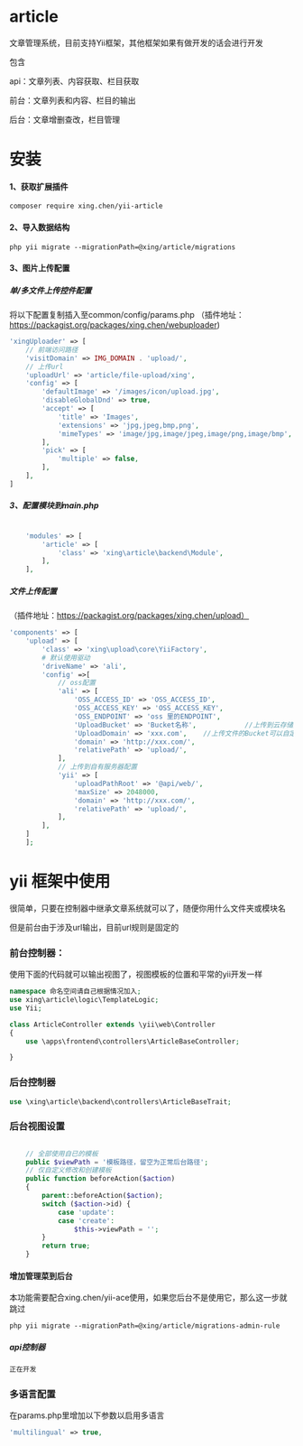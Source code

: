 # article
文章管理系统，目前支持Yii框架，其他框架如果有做开发的话会进行开发

包含

api：文章列表、内容获取、栏目获取

前台：文章列表和内容、栏目的输出

后台：文章增删查改，栏目管理

# 安装
#### 1、获取扩展插件
```
composer require xing.chen/yii-article
```

#### 2、导入数据结构
```
php yii migrate --migrationPath=@xing/article/migrations
```

#### 3、图片上传配置
##### 单/多文件上传控件配置
将以下配置复制插入至common/config/params.php
（插件地址：https://packagist.org/packages/xing.chen/webuploader)
```php
'xingUploader' => [
    // 前端访问路径
    'visitDomain' => IMG_DOMAIN . 'upload/',
    // 上传url
    'uploadUrl' => 'article/file-upload/xing',
    'config' => [
        'defaultImage' => '/images/icon/upload.jpg',
        'disableGlobalDnd' => true,
        'accept' => [
            'title' => 'Images',
            'extensions' => 'jpg,jpeg,bmp,png',
            'mimeTypes' => 'image/jpg,image/jpeg,image/png,image/bmp',
        ],
        'pick' => [
            'multiple' => false,
        ],
    ],
]
```
##### 3、配置模块到main.php
```php

    'modules' => [
        'article' => [
            'class' => 'xing\article\backend\Module',
        ],
    ],
```
##### 文件上传配置
（插件地址：https://packagist.org/packages/xing.chen/upload）
```php
'components' => [
    'upload' => [
        'class' => 'xing\upload\core\YiiFactory',
        # 默认使用驱动
        'driveName' => 'ali',
        'config' =>[
            // oss配置
            'ali' => [
                'OSS_ACCESS_ID' => 'OSS_ACCESS_ID',
                'OSS_ACCESS_KEY' => 'OSS_ACCESS_KEY',
                'OSS_ENDPOINT' => 'oss 里的ENDPOINT',
                'UploadBucket' => 'Bucket名称',            //上传到云存储服务器的bucket名字
                'UploadDomain' => 'xxx.com',    //上传文件的Bucket可以自定义域名，对于不同的Bucket使用不同的自定义域名
                'domain' => 'http://xxx.com/',
                'relativePath' => 'upload/',
            ],
            // 上传到自有服务器配置
            'yii' => [
                'uploadPathRoot' => '@api/web/',
                'maxSize' => 2048000,
                'domain' => 'http://xxx.com/',
                'relativePath' => 'upload/',
            ],
        ],
    ]
    ];
```

# yii 框架中使用
很简单，只要在控制器中继承文章系统就可以了，随便你用什么文件夹或模块名

但是前台由于涉及url输出，目前url规则是固定的
### 前台控制器：
使用下面的代码就可以输出视图了，视图模板的位置和平常的yii开发一样
```php
namespace 命名空间请自己根据情况加入;
use xing\article\logic\TemplateLogic;
use Yii;

class ArticleController extends \yii\web\Controller
{
    use \apps\frontend\controllers\ArticleBaseController;

}
```
### 后台控制器
```php
use \xing\article\backend\controllers\ArticleBaseTrait;
```
### 后台视图设置
```php

    // 全部使用自已的模板
    public $viewPath = '模板路径，留空为正常后台路径';
    // 仅自定义修改和创建模板
    public function beforeAction($action)
    {
        parent::beforeAction($action);
        switch ($action->id) {
            case 'update':
            case 'create':
                $this->viewPath = '';
        }
        return true;
    }
```

#### 增加管理菜到后台
本功能需要配合xing.chen/yii-ace使用，如果您后台不是使用它，那么这一步就跳过
```
php yii migrate --migrationPath=@xing/article/migrations-admin-rule

```
##### api控制器
```php
正在开发
```


### 多语言配置
在params.php里增加以下参数以启用多语言
```php
'multilingual' => true,
```